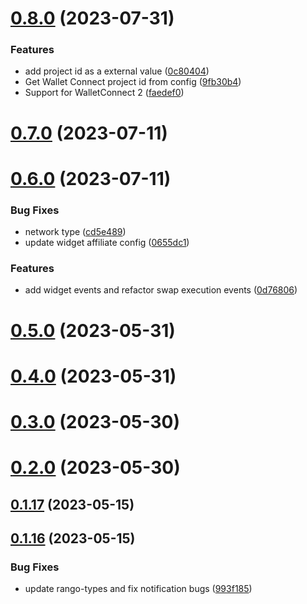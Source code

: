 # [0.8.0](https://github.com/rango-exchange/rango-client/compare/queue-manager-demo@0.7.0...queue-manager-demo@0.8.0) (2023-07-31)


### Features

* add project id as a external value ([0c80404](https://github.com/rango-exchange/rango-client/commit/0c80404a8cacb6c5b0338dea1e416b0b11db254b))
* Get Wallet Connect project id from config ([9fb30b4](https://github.com/rango-exchange/rango-client/commit/9fb30b4b1a83e2005bbf42553298f24b1e278e1c))
* Support for WalletConnect 2 ([faedef0](https://github.com/rango-exchange/rango-client/commit/faedef0b5e6fc3c5ef881cbbe4ec05334cc1c910))



# [0.7.0](https://github.com/rango-exchange/rango-client/compare/queue-manager-demo@0.6.0...queue-manager-demo@0.7.0) (2023-07-11)



# [0.6.0](https://github.com/rango-exchange/rango-client/compare/queue-manager-demo@0.5.0...queue-manager-demo@0.6.0) (2023-07-11)


### Bug Fixes

* network type ([cd5e489](https://github.com/rango-exchange/rango-client/commit/cd5e489a8cdee72be6a697a346b42bbd9ce6bab0))
* update widget affiliate config ([0655dc1](https://github.com/rango-exchange/rango-client/commit/0655dc1949e6e8a9b1efacb71e3f66ac3d1e30fb))


### Features

* add widget events and refactor swap execution events ([0d76806](https://github.com/rango-exchange/rango-client/commit/0d7680693dd77439de38cd0b20f263f6ae8cceb0))



# [0.5.0](https://github.com/rango-exchange/rango-client/compare/queue-manager-demo@0.4.0...queue-manager-demo@0.5.0) (2023-05-31)



# [0.4.0](https://github.com/rango-exchange/rango-client/compare/queue-manager-demo@0.3.0...queue-manager-demo@0.4.0) (2023-05-31)



# [0.3.0](https://github.com/rango-exchange/rango-client/compare/queue-manager-demo@0.2.0...queue-manager-demo@0.3.0) (2023-05-30)



# [0.2.0](https://github.com/rango-exchange/rango-client/compare/queue-manager-demo@0.1.17...queue-manager-demo@0.2.0) (2023-05-30)



## [0.1.17](https://github.com/rango-exchange/rango-client/compare/queue-manager-demo@0.1.16...queue-manager-demo@0.1.17) (2023-05-15)



## [0.1.16](https://github.com/rango-exchange/rango-client/compare/queue-manager-demo@0.1.15...queue-manager-demo@0.1.16) (2023-05-15)


### Bug Fixes

* update rango-types and fix notification bugs ([993f185](https://github.com/rango-exchange/rango-client/commit/993f185e0b8c5e5e15a2c65ba2d85d1f9c8daa90))



